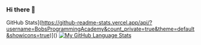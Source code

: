 ### Hi there 👋

GitHub Stats](https://github-readme-stats.vercel.app/api/?username=BobsProgrammingAcademy&count_private=true&theme=default&showicons=true)]()
[![My GitHub Language Stats](https://github-readme-stats.vercel.app/api/top-langs/?username=github-readme-stats.vercel.app&langs_count=10&theme=default)]()


<!--
**BobsProgrammingAcademy/BobsProgrammingAcademy** is a ✨ _special_ ✨ repository because its `README.md` (this file) appears on your GitHub profile.

Here are some ideas to get you started:

- 🔭 I’m currently working on ...
- 🌱 I’m currently learning ...
- 👯 I’m looking to collaborate on ...
- 🤔 I’m looking for help with ...
- 💬 Ask me about ...
- 📫 How to reach me: ...
- 😄 Pronouns: ...
- ⚡ Fun fact: ...
-->
